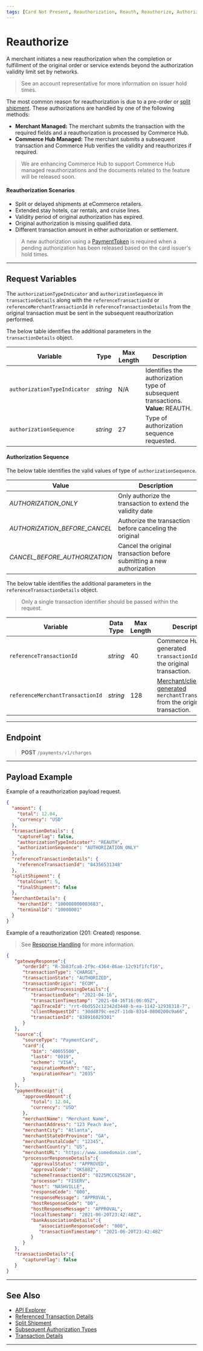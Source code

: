 ```yaml
---
tags: [Card Not Present, Reauthorization, Reauth, Reauthorize, Authorization]
---
```


# Reauthorize

A merchant initiates a new reauthorization when the completion or fulfillment of the original order or service extends beyond the authorization validity limit set by networks.

<!-- theme: info -->
> See an account representative for more information on issuer hold times.

The most common reason for reauthorization is due to a pre-order or [split shipment](?path=docs/Resources/Guides/Split-Shipment.md). These authorizations are handled by one of the following methods:

- **Merchant Managed:** The merchant submits the transaction with the required fields and a reauthorization is processed by Commerce Hub.
- **Commerce Hub Managed:** The merchant submits a subsequent transaction and Commerce Hub verifies the validity and reauthorizes if required.

<!-- theme: danger -->
> We are enhancing Commerce Hub to support Commerce Hub managed reauthorizations and the documents related to the feature will be released soon.

#### Reauthorization Scenarios

- Split or delayed shipments at eCommerce retailers.
- Extended stay hotels, car rentals, and cruise lines.
- Validity period of original authorization has expired.
- Original authorization is missing qualified data.
- Different transaction amount in either authorization or settlement.

<!-- theme: info -->
> A new authorization using a [PaymentToken](?path=docs/Resources/API-Documents/Payments_VAS/Payment-Token.md) is required when a pending authorization has been released based on the card issuer's hold times.

---

## Request Variables

The `authorizationTypeIndicator` and `authorizationSequence` in `transactionDetails` along with the `referenceTransactionId` or `referenceMerchantTransactionId` in `referenceTransactionDetails` from the original transaction must be sent in the subsequent reauthorization performed.

<!--
type: tab
titles: transactionDetails, referenceTransactionDetails
-->

The below table identifies the additional parameters in the `transactionDetails` object.

| Variable | Type| Max Length | Description |
|---------|----------|----------------|---------|
| `authorizationTypeIndicator` | *string* | N/A | Identifies the authorization type of subsequent transactions. **Value:** REAUTH.|
| `authorizationSequence` | *string* | 27 | Type of authorization sequence requested.|

#### Authorization Sequence

The below table identifies the valid values of type of `authorizationSequence`.

| Value | Description |
| ----- | ----- |
| *AUTHORIZATION_ONLY* | Only authorize the transaction to extend the validity date |
| *AUTHORIZATION_BEFORE_CANCEL* | Authorize the transaction before canceling the original |
| *CANCEL_BEFORE_AUTHORIZATION* | Cancel the original transaction before submitting a new authorization |

<!--
type: tab
-->

The below table identifies the additional parameters in the `referenceTransactionDetails` object.

<!-- theme: info -->
> Only a single transaction identifier should be passed within the request.

| Variable | Data Type | Max Length |Description |
|---------|----------|----------------|---------|
|`referenceTransactionId` | *string* | 40 | Commerce Hub generated `transactionId` from the original transaction. |
|`referenceMerchantTransactionId` | *string* | 128 | [Merchant/client generated](?path=docs/Resources/Guides/BYOID.md) `merchantTransactionId` from the original transaction. |

<!-- type: tab-end -->

---

## Endpoint
<!-- theme: success -->
>**POST** `/payments/v1/charges`

---

## Payload Example

<!--
type: tab
titles: Request, Response
-->

Example of a reauthorization payload request.

```json
{
  "amount": {
    "total": 12.04,
    "currency": "USD"
  },
  "transactionDetails": {
    "captureFlag": false,
    "authorizationTypeIndicator": "REAUTH",
    "authorizationSequence": "AUTHORIZATION_ONLY"
  },
  "referenceTransactionDetails": {
    "referenceTransactionId": "84356531348"
  },
  "splitShipment": {
    "totalCount": 5,
    "finalShipment": false
  },
  "merchantDetails": {
    "merchantId": "100008000003683",
    "terminalId": "10000001"
  }
}
```

<!--
type: tab
-->

Example of a reauthorization (201: Created) response.

<!-- theme: info -->
> See [Response Handling](?path=docs/Resources/Guides/Response-Codes/Response-Handling.md) for more information.

```json
{
   "gatewayResponse":{
      "orderId": "R-3b83fca8-2f9c-4364-86ae-12c91f1fcf16",
      "transactionType": "CHARGE",
      "transactionState": "AUTHORIZED",
      "transactionOrigin": "ECOM",
      "transactionProcessingDetails":{
         "transactionDate": "2021-04-16",
         "transactionTimestamp": "2021-04-16T16:06:05Z",
         "apiTraceId": "rrt-0bd552c12342d3448-b-ea-1142-12938318-7",
         "clientRequestId": "30dd879c-ee2f-11db-8314-0800200c9a66",
         "transactionId": "838916029301"
      }
   },
   "source":{
      "sourceType": "PaymentCard",
      "card":{
         "bin": "40055500",
         "last4": "0019",
         "scheme": "VISA",
         "expirationMonth": "02",
         "expirationYear": "2035"
      }
   },
   "paymentReceipt":{
      "approvedAmount":{
         "total": 12.04,
         "currency": "USD"
      },
      "merchantName": "Merchant Name",
      "merchantAddress": "123 Peach Ave",
      "merchantCity": "Atlanta",
      "merchantStateOrProvince": "GA",
      "merchantPostalCode": "12345",
      "merchantCountry": "US",
      "merchantURL": "https://www.somedomain.com",
      "processorResponseDetails":{
         "approvalStatus": "APPROVED",
         "approvalCode": "OK5882",
         "schemeTransactionId": "0225MCC625628",
         "processor": "FISERV",
         "host": "NASHVILLE",
         "responseCode": "000",
         "responseMessage": "APPROVAL",
         "hostResponseCode": "00",
         "hostResponseMessage": "APPROVAL",
         "localTimestamp": "2021-06-20T23:42:48Z",
         "bankAssociationDetails":{
            "associationResponseCode": "000",
            "transactionTimestamp": "2021-06-20T23:42:48Z"
         }
      }
   },
   "transactionDetails":{
      "captureFlag": false
   }
}
```

<!-- type: tab-end -->

---

## See Also

- [API Explorer](../api/?type=post&path=/payments/v1/charges)
- [Referenced Transaction Details](?path=docs/Resources/Master-Data/Reference-Transaction-Details.md)
- [Split Shipment](?path=docs/Resources/Guides/Split-Shipment.md)
- [Subsequent Authorization Types](?path=docs/Resources/Guides/Authorizations/Authorization-Types.md)
- [Transaction Details](?path=docs/Resources/Master-Data/Transaction-Details.md)

---
